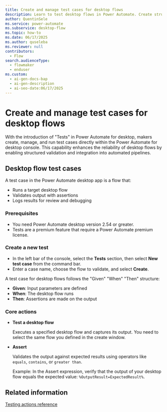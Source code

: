 ```yaml
---
title: Create and manage test cases for desktop flows
description: Learn to test desktop flows in Power Automate. Create structured test cases, validate outputs, and debug results for seamless automation.
author: QuentinSele
ms.service: power-automate
ms.subservice: desktop-flow
ms.topic: how-to
ms.date: 06/17/2025
ms.author: quseleba
ms.reviewer: null
contributors:
  - Flow
search.audienceType:
  - flowmaker
  - enduser
ms.custom:
  - ai-gen-docs-bap
  - ai-gen-description
  - ai-seo-date:06/17/2025
---
```


# Create and manage test cases for desktop flows

With the introduction of "Tests" in Power Automate for desktop, makers create, manage, and run test cases directly within the Power Automate for desktop console. This capability enhances the reliability of desktop flows by enabling structured validation and integration into automated pipelines.

## Desktop flow test cases

A test case in the Power Automate desktop app is a flow that:

- Runs a target desktop flow
- Validates output with assertions
- Logs results for review and debugging

### Prerequisites

- You need Power Automate desktop version 2.54 or greater.
- Tests are a premium feature that require a Power Automate premium license.

### Create a new test

- In the left bar of the console, select the **Tests** section, then select **New test case** from the command bar.
- Enter a case name, choose the flow to validate, and select **Create**.

A test case for desktop flows follows the "Given" "When" "Then" structure:

- **Given**: Input parameters are defined
- **When**: The desktop flow runs
- **Then**: Assertions are made on the output

### Core actions

- **Test a desktop flow**

    Executes a specified desktop flow and captures its output. You need to select the same flow you defined in the create window.

- **Assert**

    Validates the output against expected results using operators like `equals`, `contains`, or `greater than`.

    Example: In the Assert expression, verify that the output of your desktop flow equals the expected value: `%OutputResult=ExpectedResult%`.

## Related information

[Testing actions reference](actions-reference/testing.md)
